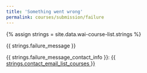 ```yaml
---
title: 'Something went wrong'
permalink: courses/submission/failure
---
```

<!-- markdownlint-disable no-inline-html -->

<div style="grid-column: 2 / span 8">

<style>
{% include wai-course-list/css/styles.css %}
main > header { grid-column: 2 / span 8; }
</style>

{% assign strings = site.data.wai-course-list.strings %}
<div class="result-status-message">
<p>{{ strings.failure_message }}</p>
<p>{{ strings.failure_message_contact_info }}: <a href="mailto:group-wai-list-courses@w3.org?subject=Something%20went%20wrong">{{ strings.contact_email_list_courses }}</a></p>
</div>

</div>
